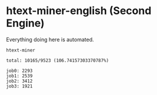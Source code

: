 # htext-miner-english (Second Engine)

Everything doing here is automated.

```
htext-miner

total: 10165/9523 (106.74157303370787%)

job0: 2293
job1: 2539
job2: 3412
job3: 1921
```